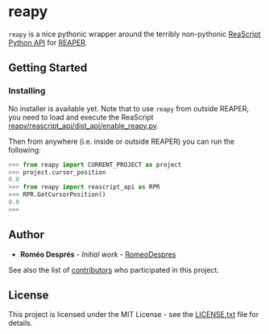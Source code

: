 # reapy

`reapy` is a nice pythonic wrapper around the terribly non-pythonic [ReaScript Python API](https://www.reaper.fm/sdk/reascript/reascripthelp.html#p "ReaScript Python API documentation") for [REAPER](https://www.reaper.fm/ "REAPER").

## Getting Started

### Installing

No installer is available yet. Note that to use `reapy` from outside REAPER, you need to load and execute the ReaScript [reapy/reascript_api/dist_api/enable_reapy.py](reapy/reascript_api/dist_api/enable_reapy.py).

Then from anywhere (i.e. inside or outside REAPER) you can run the following:

```python
>>> from reapy import CURRENT_PROJECT as project
>>> project.cursor_position
0.0
>>> from reapy import reascript_api as RPR
>>> RPR.GetCursorPosition()
0.0
>>> 
```

## Author

* **Roméo Després** - *Initial work* - [RomeoDespres](https://github.com/RomeoDespres)

See also the list of [contributors](https://github.com/your/project/contributors) who participated in this project.

## License

This project is licensed under the MIT License - see the [LICENSE.txt](LICENSE.txt) file for details.

